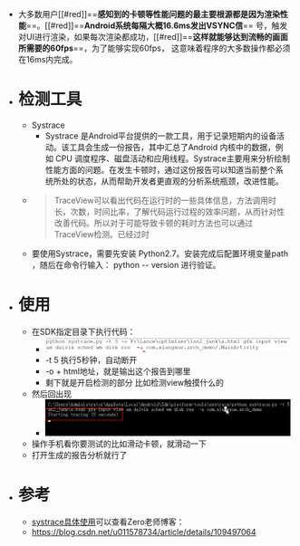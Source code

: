- 大多数用户[[#red]]==**感知到的卡顿等性能问题的最主要根源都是因为渲染性能**==。[[#red]]==**Android系统每隔大概16.6ms发出VSYNC信**==
  号，触发对UI进行渲染，如果每次渲染都成功，[[#red]]==**这样就能够达到流畅的画面所需要的60fps**==，为了能够实现60fps，
  这意味着程序的大多数操作都必须在16ms内完成。
- # 检测工具
	- Systrace
		- Systrace 是Android平台提供的一款工具，用于记录短期内的设备活动。该工具会生成一份报告，其中汇总了Android 内核中的数据，例如 CPU 调度程序、磁盘活动和应用线程。Systrace主要用来分析绘制性能方面的问题。在发生卡顿时，通过这份报告可以知道当前整个系统所处的状态，从而帮助开发者更直观的分析系统瓶颈，改进性能。
	- >TraceView可以看出代码在运行时的一些具体信息，方法调用时长，次数，时间比率，了解代码运行过程的效率问题，从而针对性改善代码。所以对于可能导致卡顿的耗时方法也可以通过TraceView检测。已经过时
	- 要使用Systrace，需要先安装 Python2.7。安装完成后配置环境变量path ，随后在命令行输入： python -- version 进行验证。
- # 使用
	- 在SDK指定目录下执行代码：
		- ![image.png](../assets/image_1692867593852_0.png)
		- -t 5 执行5秒钟，自动断开
		- -o + html地址，就是输出这个报告到哪里
		- 剩下就是开启检测的部分 比如检测view触摸什么的
	- 然后回出现
		- ![image.png](../assets/image_1692867671339_0.png)
	- 操作手机看你要测试的比如滑动卡顿，就滑动一下
	- 打开生成的报告分析就行了
- # 参考
	- [systrace具体使用](https://www.jianshu.com/p/e73768e66b8d)可以查看Zero老师博客：
	- https://blog.csdn.net/u011578734/article/details/109497064